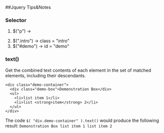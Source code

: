##Jquery Tips&Notes

### Selector
1. $("p") -> <p>
2. $(".intro") -> class = "intro"
3. $("#demo") -> id = "demo" 

### text()
Get the combined text contents of each element in the set of matched elements, including their descendants.
```
<div class="demo-container">
  <div class="demo-box">Demonstration Box</div>
  <ul>
    <li>list item 1</li>
    <li>list <strong>item</strong> 2</li>
  </ul>
</div>
```
The code `$( "div.demo-container" ).text()` would produce the following result:
`Demonstration Box list item 1 list item 2`